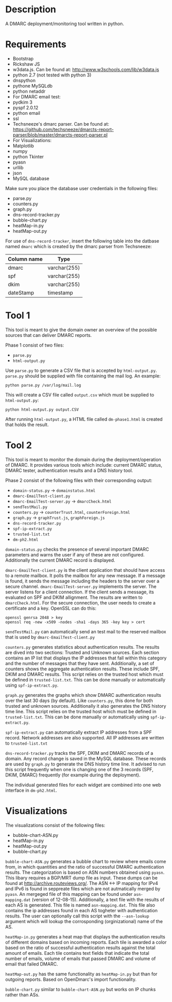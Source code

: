 Description
======

A DMARC deployment/monitoring tool written in python.

Requirements
=======

* Bootstrap
* Rickshaw JS
* w3data.js. Can be found at: http://www.w3schools.com/lib/w3data.js
* python 2.7 (not tested with python 3)
* dnspython
* pythone MySQLdb
* python netaddr
* For DMARC email test:
 * pydkim 3
 * pyspf 2.0.12
 * python email
 * ssl
* Techsneeze's dmarc parser. Can be found at: https://github.com/techsneeze/dmarcts-report-parser/blob/master/dmarcts-report-parser.pl
* For Visualizations:
 * Matplotlib
 * numpy
 * python Tkinter
 * pyasn
 * urllib
 * json
* MySQL database

Make sure you place the database user credentials in the following files:

* parse.py
* counters.py
* graph.py
* dns-record-tracker.py
* bubble-chart.py
* heatMap-in.py
* heatMap-out.py

For use of `dns-record-tracker`, insert the following table into the datbase named `dmarc` which is created by the dmarc parser from Techsneeze:

| Column name  | Type   |
|---|---|
| dmarc  | varchar(255)   |
|  spf | varchar(255)  |
|  dkim |  varchar(255) |
| dateStamp | timestamp |


Tool 1
============

This tool is meant to give the domain owner an overview of the possible sources
that can deliver DMARC reports.

Phase 1 consist of two files:

* `parse.py`
* `html-output.py`

Use `parse.py` to generate a CSV file that is accepted by `html-output.py`.
`parse.py` should be supplied with file containing the mail log. An example:

    python parse.py /var/log/mail.log

This will create a CSV file called `output.csv` which must be supplied to `html-output.py`:

    python html-output.py output.CSV

After running `html-output.py`, a HTML file called `dm-phase1.html` is created that holds the result.



Tool 2
===========

This tool is meant to monitor the domain during the deployment/operation of DMARC.
It provides various tools which include: current DMARC status, DMARC tester, authentication
results and a DNS history tool.

Phase 2 consist of the following files with their corresponding output:

* `domain-status.py` -> `domainstatus.html`
* `dmarc-EmailTest-client.py`
* `dmarc-EmailTest-server.py` -> `dmarcCheck.html`
* `sendTestMail.py`
* `counters.py` -> `counterTrust.html`, `counterForeign.html`
* `graph.py` -> `graphTrust.js`, `graphForeign.js`
* `dns-record-tracker.py`
* `spf-ip-extract.py`
* `trusted-list.txt`
* `dm-ph2.html`

`domain-status.py` checks the presence of several important DMARC parameters and warns the user if any of these are not configured. Additionally the current DMARC record is displayed.

`dmarc-EmailTest-client.py` is the client application that should have access to a remote mailbox. It polls the mailbox for any new message. If a message is found, it sends the message including the headers to the server over a secure channel. `dmarc-EmailTest-server.py` implements the server. The server listens for a client connection. If the client sends a message, its evaluated on SPF and DKIM allignment. The results are written to `dmarcCheck.html`. For the secure connection, the user needs to create a certificate and a key. OpenSSL can do this:


    openssl genrsa 2048 > key
    openssl req -new -x509 -nodes -sha1 -days 365 -key key > cert


`sendTestMail.py` can automatically send an test mail to the reserved mailbox that
is used by `dmarc-EmailTest-client.py`

`counters.py` generates statistics about authentication results. The results are dived into
two sections: Trusted and Unknown sources. Each section contains an IP list that displays
the IP addresses that fall within this category and the number of messages that they have sent.
Additionally, a set of counters shows the aggregate authentication results. These include SPF, DKIM and DMARC results. This script relies on the trusted host which must be defined in `trusted-list.txt`. This can be done manually or automatically using `spf-ip-extract.py`.


`graph.py` generates the graphs which show DMARC authentication results over the last 30 days (by default). Like `counters.py`, this done for both trusted and unknown sources. Additionally it also generates the DNS history time line. This script relies on the trusted host which must be defined in `trusted-list.txt`. This can be done manually or automatically using `spf-ip-extract.py`.

`spf-ip-extract.py` can automatically extract IP addresses from a SPF record. Network addresses are also supported. All IP addresses are written to `trusted-list.txt`

`dns-record-tracker.py` tracks the SPF, DKIM and DMARC records of a domain. Any record change is saved
in the MySQL database. These records are used by `graph.py` to generate the DNS history time line.
It advised to run this script frequently when one is changing one of the 3 records (SPF, DKIM, DMARC) frequently (for example during the deployment).

The individual generated files for each widget are combined into one web interface in `dm-ph2.html`.


Visualizations
=============

The visualizations consist of the following files:

* bubble-chart-ASN.py
* heatMap-in.py
* heatMap-out.py
* bubble-chart.py


`bubble-chart-ASN.py` generates a bubble chart to review where emails come from, in which quantities and the ratio of successful DMARC authentication results. The categorization is based on ASN numbers obtained using `pyasn`. This libary requires a BGP/MRT dump file as input. These dumps can be found at http://archive.routeviews.org/. The ASN <-> IP mapping for IPv4 and IPv6 is found in seppreate files which are not autmatically merged by `pyasn`. An mergeged file of this mapping can be found under `asn-mapping.dat` (version of 12-08-15). Additionally, a text file with the results of each AS is generated. This file is named `asn-mapping.dat`. This file also contains the ip addresses found in each AS togheter with authentication results. The user can optionally call this script with the `--asn-lookup` argument which will lookup the corrosponding (orginizational) name of the AS.

`heatMap-in.py` generates a heat map that displays the authentication results of different domains based on incoming reports. Each tile is awarded a color based on the ratio of successful authentication results against the total amount of emails. Each tile contains text fields that indicate the total number of emails, volume of emails that passed DMARC and volume of email that failed DMARC.

`heatMap-out.py` has the same functionality as `heatMap-in.py` but than for outgoing reports. Based on OpenDmarc's import functionality.

`bubble-chart.py` similar to `bubble-chart-ASN.py` but works on IP chunks rather than ASs.

